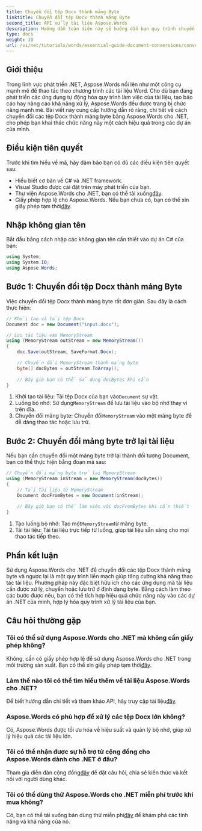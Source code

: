 ```yaml
---
title: Chuyển đổi tệp Docx thành mảng Byte
linktitle: Chuyển đổi tệp Docx thành mảng Byte
second_title: API xử lý tài liệu Aspose.Words
description: Hướng dẫn toàn diện này sẽ hướng dẫn bạn quy trình chuyển đổi tệp Docx thành mảng byte và ngược lại thành đối tượng tài liệu bằng Aspose.Words cho .NET.
type: docs
weight: 10
url: /vi/net/tutorials/words/essential-guide-document-conversions/convert-docx-to-byte-arrays/
---
```

## Giới thiệu

Trong lĩnh vực phát triển .NET, Aspose.Words nổi lên như một công cụ mạnh mẽ để thao tác theo chương trình các tài liệu Word. Cho dù bạn đang phát triển các ứng dụng tự động hóa quy trình làm việc của tài liệu, tạo báo cáo hay nâng cao khả năng xử lý, Aspose.Words đều được trang bị chức năng mạnh mẽ. Bài viết này cung cấp hướng dẫn rõ ràng, chi tiết về cách chuyển đổi các tệp Docx thành mảng byte bằng Aspose.Words cho .NET, cho phép bạn khai thác chức năng này một cách hiệu quả trong các dự án của mình.

## Điều kiện tiên quyết

Trước khi tìm hiểu về mã, hãy đảm bảo bạn có đủ các điều kiện tiên quyết sau:

- Hiểu biết cơ bản về C# và .NET framework.
- Visual Studio được cài đặt trên máy phát triển của bạn.
-  Thư viện Aspose.Words cho .NET, bạn có thể tải xuống[đây](https://releases.aspose.com/words/net/).
- Giấy phép hợp lệ cho Aspose.Words. Nếu bạn chưa có, bạn có thể xin giấy phép tạm thời[đây](https://purchase.conholdate.com/temporary-license/).

## Nhập không gian tên

Bắt đầu bằng cách nhập các không gian tên cần thiết vào dự án C# của bạn:

```csharp
using System;
using System.IO;
using Aspose.Words;
```

## Bước 1: Chuyển đổi tệp Docx thành mảng Byte

Việc chuyển đổi tệp Docx thành mảng byte rất đơn giản. Sau đây là cách thực hiện:

```csharp
// Khởi tạo và tải tệp Docx
Document doc = new Document("input.docx");

// Lưu tài liệu vào MemoryStream
using (MemoryStream outStream = new MemoryStream())
{
    doc.Save(outStream, SaveFormat.Docx);

    // Chuyển đổi MemoryStream thành mảng byte
    byte[] docBytes = outStream.ToArray();
    
    // Bây giờ bạn có thể sử dụng docBytes khi cần
}
```
1.  Khởi tạo tài liệu: Tải tệp Docx của bạn vào`Document` sự vật.
2.  Luồng bộ nhớ: Sử dụng`MemoryStream` để lưu tài liệu vào bộ nhớ thay vì trên đĩa.
3.  Chuyển đổi mảng byte: Chuyển đổi`MemoryStream` vào một mảng byte để dễ dàng thao tác hoặc lưu trữ.

## Bước 2: Chuyển đổi mảng byte trở lại tài liệu

Nếu bạn cần chuyển đổi một mảng byte trở lại thành đối tượng Document, bạn có thể thực hiện bằng đoạn mã sau:

```csharp
// Chuyển đổi mảng byte trở lại MemoryStream
using (MemoryStream inStream = new MemoryStream(docBytes))
{
    // Tải Tài liệu từ MemoryStream
    Document docFromBytes = new Document(inStream);
    
    // Bây giờ bạn có thể làm việc với docFromBytes khi cần thiết
}
```
1.  Tạo luồng bộ nhớ: Tạo một`MemoryStream`từ mảng byte.
2. Tải tài liệu: Tải tài liệu trực tiếp từ luồng, giúp tài liệu sẵn sàng cho mọi thao tác tiếp theo.

## Phần kết luận

Sử dụng Aspose.Words cho .NET để chuyển đổi các tệp Docx thành mảng byte và ngược lại là một quy trình liền mạch giúp tăng cường khả năng thao tác tài liệu. Phương pháp này đặc biệt hữu ích cho các ứng dụng mà tài liệu cần được xử lý, chuyển hoặc lưu trữ ở định dạng byte. Bằng cách làm theo các bước được nêu, bạn có thể tích hợp hiệu quả chức năng này vào các dự án .NET của mình, hợp lý hóa quy trình xử lý tài liệu của bạn.

## Câu hỏi thường gặp

### Tôi có thể sử dụng Aspose.Words cho .NET mà không cần giấy phép không?
 Không, cần có giấy phép hợp lệ để sử dụng Aspose.Words cho .NET trong môi trường sản xuất. Bạn có thể xin giấy phép tạm thời[đây](https://purchase.conholdate.com/temporary-license/).

### Làm thế nào tôi có thể tìm hiểu thêm về tài liệu Aspose.Words cho .NET?
 Để biết hướng dẫn chi tiết và tham khảo API, hãy truy cập tài liệu[đây](https://reference.aspose.com/words/net/).

### Aspose.Words có phù hợp để xử lý các tệp Docx lớn không?
Có, Aspose.Words được tối ưu hóa về hiệu suất và quản lý bộ nhớ, giúp xử lý hiệu quả các tài liệu lớn.

### Tôi có thể nhận được sự hỗ trợ từ cộng đồng cho Aspose.Words dành cho .NET ở đâu?
 Tham gia diễn đàn cộng đồng[đây](https://forum.aspose.com/c/words/8) để đặt câu hỏi, chia sẻ kiến thức và kết nối với người dùng khác.

### Tôi có thể dùng thử Aspose.Words cho .NET miễn phí trước khi mua không?
 Có, bạn có thể tải xuống bản dùng thử miễn phí[đây](https://releases.aspose.com/) để khám phá các tính năng và khả năng của nó.